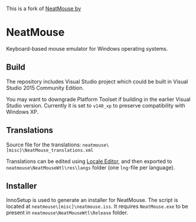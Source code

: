 This is a fork of [NeatMouse by ](https://github.com/meridbt/neatmouse)

# NeatMouse
Keyboard-based mouse emulator for Windows operating systems.

## Build
The repository includes Visual Studio project which could be built in Visual Studio 2015 Community Edition.

You may want to downgrade Platform Toolset if building in the earlier Visual Studio version. Currently it is set to `v140_xp` to preserve compatibility with Windows XP.

## Translations
Source file for the translations: `neatmouse\[misc]\NeatMouse_translations.xml`

Translations can be edited using [Locale Editor](https://github.com/neatdecisions/locale-editor), and then exported to `neatmouse\NeatMouseWtl\res\langs` folder (one `lng`-file per language).

## Installer
InnoSetup is used to generate an installer for NeatMouse. The script is located at `neatmouse\[misc]\neatmouse.iss`. It requires `NeatMouse.exe` to be present in `neatmouse\NeatMouseWtl\Release` folder.
